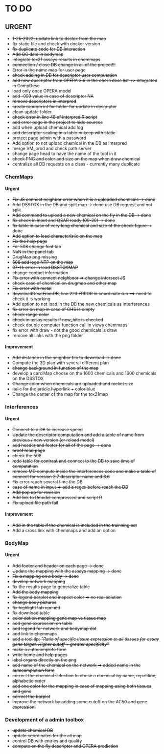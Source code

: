 # TO DO
## URGENT
- ~~1-25-2022: update link to dsstox from the map~~
- ~~fix static file and check with docker version~~
- ~~fix duplicate code for DB interaction~~
- ~~Add QC data in bodymap~~
- ~~Integrate tox21 assays results in chemmaps~~
- ~~connection / close DB change in all of the project!!!~~
- ~~Error in the name map for user page~~
- ~~check adding in DB for descriptor user computation~~
- ~~add new descriptor from OPERA 2.6 in the opera desc list +> integrated in CompDesc~~
- load only once OPERA model
- ~~add -999 value in case of descriptor NA~~
- ~~remove descriptors in interpred~~
- ~~create random int for folder for update in descriptor~~
- ~~clean update folder~~ 
- ~~check error in line 48 of interpred R script~~
- ~~add error page in the project to hide sources~~
- add when upload chemical add log
- ~~add descriptor scaling in a table => keep with static~~
- protect page admin with a password
- Add option to not upload chemical in the DB as interpred
- merge VM_prod and check path server
- change page head to have the name of the tool in it
- ~~check PNG and color and size on the map when draw chemical~~
- centralize all DB requests on a class - currently many duplicate


### ChemMaps
#### Urgent 
- ~~Fix JS connect neighbor error when it is a uploaded chemicals -> done~~
- ~~Add DSSTOX in the DB and split map -> done use DB request and not split~~
- ~~Add command to upload a new chemical on the fly in the DB -> done~~
- ~~fix check in input and QSAR ready (09-20) -> done~~
- ~~fix table in case of very long chemical and size of the check figure -> done~~
- ~~Add option to load characteristic on the map~~
- ~~Fix the help page~~
- ~~For 508 change font tab~~
- ~~NaN in the panel tab~~
- ~~DrugMap png missing~~
- ~~508 add logo NTP on the map~~
- ~~07-11: error in load DSSTOXMAP~~ 
- ~~change contact information~~
- ~~Fix error with connect neighboor => change intersect JS~~
- ~~check case of chemical on drugmap and other map~~
- ~~Fix error with metal~~
- ~~downloadDescFromDB, line 223 ERROR in coordinate run ==> need to check it is working~~
- Add option to not load in the DB the new chemicals as interferences
- ~~fix error on map in case of GHS is empty~~
- ~~check range color~~
- ~~check in assay results if new_hitc is checked~~ 
- check double computer function call in views chemmaps
- fix error with draw - not the good chemicals is draw
- remove all links with the png folder

#### Improvement
- ~~Add distance in the neighbor file to download -> done~~
- Compute the 3D plan with several different plan
- ~~change background in function of the map~~
- develop a carciMap choose on the 1600 chemicals and 1600 chemicals on the DSSTOX 
- ~~Change color when chemicals are uploaded and rocket size~~
- ~~italic for the article hyperlink + color blue~~
- Change the center of the map for the tox21map


### Interferences
#### Urgent
- ~~Connect to a DB to increase speed~~
- ~~Update the descriptor computation and add a table of name from previous / new version (or reload model)~~
- ~~add header and footer for all of the page -> done~~
- ~~proof read page~~
- ~~check the 508~~
- ~~redo table for contrast and connect to the DB to save time of computation~~
- ~~remove MD compute inside the interferences code and make a table of connect for version 2.7 descriptor name and 3.6~~
- ~~Fix error reach several time the DB~~
- ~~case of name in input => add a regex before reach the DB~~
- ~~Add pop up for revision~~
- ~~Add link to Rmodel compressed and script R~~ 
- ~~Fix upload file path fail~~

#### Improvement
- ~~Add in the table if the chemical is included in the trainning set~~
- Add a cross link with chemmaps and add an option


### BodyMap
#### Urgent
- ~~Add footer and header on each page -> done~~
- ~~Update the mapping with the assays mapping -> done~~
- ~~Fix a mapping on a body -> done~~
- ~~develop network mapping~~
- ~~fix the results page to generalize table~~
- ~~Add the body mapping~~ 
- ~~fix legend barplot and inspect color => no real solution~~
- ~~change body pictures~~
- ~~fix highlight tab opened~~
- ~~fix download table~~
- ~~color dot on mapping gene map vs tissue map~~
- ~~add gene expression on table~~
- ~~add legend for network and bodymap dot~~
- ~~add link to chemmaps~~
- ~~add a tool tip: <em>"Ratio of specific tissue expression to all tissues for assay gene target. Higher cutoff = greater specificity"</em>~~
- ~~make a autocomplete form~~
- ~~write home and help pages~~
- ~~label organs directly on the png~~
- ~~add name of the chemical on the network => added name in the autocompletion form~~
- ~~correct the chemical selection to chose a chemical by name, repetition, alphabetic order~~
- ~~add one color for the mapping in case of mapping using both tissues and gene~~
- ~~correct the barplot~~
- ~~improve the network by adding some cutoff on the AC50 and gene expression.~~


### Development of a admin toolbox
- ~~update chemical DB~~  
- ~~update coordinates for the all map~~ 
- ~~control DB with entries and quality~~
- ~~compute on the fly descriptor and OPERA prediction~~

